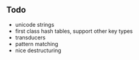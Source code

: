 ## Todo
- unicode strings
- first class hash tables, support other key types
- transducers
- pattern matching
- nice destructuring
